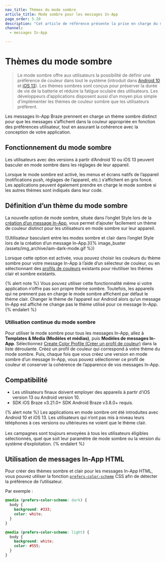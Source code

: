 ```yaml
---
nav_title: Thèmes du mode sombre
article_title: Mode sombre pour les messages In-App
page_order: 5.20
description: "Cet article de référence présente la prise en charge du mode sombre des messages in-app de Braze, y compris la manière de définir un thème de mode sombre et des observations sur la compatibilité."
channel:
  - messages In-App

---
```


# Thèmes du mode sombre

> Le mode sombre offre aux utilisateurs la possibilité de définir une préférence de couleur dans tout le système (introduit dans [Android 10](https://developer.android.com/guide/topics/ui/look-and-feel/darktheme) et [iOS 13](https://developer.apple.com/documentation/appkit/supporting_dark_mode_in_your_interface/)). Les thèmes sombres sont conçus pour préserver la durée de vie de la batterie et réduire la fatigue oculaire des utilisateurs. Les développeurs d’applications disposent aussi d’un moyen plus simple d’implémenter les thèmes de couleur sombre que les utilisateurs préfèrent.

Les messages In-App Braze prennent en charge un thème sombre distinct pour que les messages s’affichent dans la couleur appropriée en fonction des préférences utilisateur, tout en assurant la cohérence avec la conception de votre application.

## Fonctionnement du mode sombre

Les utilisateurs avec des versions à partir d’Android 10 ou iOS 13 peuvent basculer en mode sombre dans les réglages de leur appareil.

Lorsque le mode sombre est activé, les menus et écrans natifs de l’appareil (notifications push, réglages de l’appareil, etc.) s’affichent en gris foncé. Les applications peuvent également prendre en charge le mode sombre si les autres thèmes sont indiqués dans leur code.

## Définition d’un thème du mode sombre

La nouvelle option de mode sombre, située dans l’onglet Style lors de la [création d’un message In-App]({{site.baseurl}}/user_guide/message_building_by_channel/in-app_messages/create/), vous permet d’ajouter facilement un thème de couleur distinct pour les utilisateurs en mode sombre sur leur appareil.

![Utilisateur basculant entre les modes sombre et clair dans l’onglet Style lors de la création d’un message In-App.]({% image_buster /assets/img_archive/iam-dark-mode.gif %})

Lorsque cette option est activée, vous pouvez choisir les couleurs du thème sombre pour votre message In-App à l’aide d’un sélecteur de couleur, ou en sélectionnant des [profils de couleurs][2] existants pour réutiliser les thèmes clair et sombre existants.

{% alert note %}
Vous pouvez utiliser cette fonctionnalité même si votre application n’offre pas son propre thème sombre. Toutefois, les appareils qui ne prennent pas en charge le mode sombre affichent par défaut le thème clair. Changer le thème de l’appareil sur Android alors qu’un message In-App est affiché ne change pas le thème utilisé pour ce message In-App.
{% endalert %}

### Utilisation continue du mode sombre

Pour utiliser le mode sombre pour tous les messages In-App, allez à **Templates & Media (Modèles et médias)**, puis **Modèles de messages In-App**. Sélectionnez [Create Color Profile (Créer un profil de couleur)][2] dans la liste déroulante. Créez un profil de couleur qui correspond à votre thème du mode sombre. Puis, chaque fois que vous créez une version en mode sombre d’un message In-App, vous pouvez sélectionner ce profil de couleur et conserver la cohérence de l’apparence de vos messages In-App.

## Compatibilité

- Les utilisateurs finaux doivent employer des appareils à partir d’iOS version 13 ou Android version 10.
- SDK iOS Braze v3.21.0+ SDK Android Braze v3.8.0+ requis.

{% alert note %}
Les applications en mode sombre ont été introduites avec Android 10 et iOS 13. Les utilisateurs qui n’ont pas mis à niveau leurs téléphones à ces versions ou ultérieures ne voient que le thème clair. <br><br>Les campagnes sont toujours envoyées à tous les utilisateurs éligibles sélectionnés, quel que soit leur paramètre de mode sombre ou la version du système d’exploitation.
{% endalert %}

## Utilisation de messages In-App HTML

Pour créer des thèmes sombre et clair pour les messages In-App HTML, vous pouvez utiliser la fonction [`prefers-color-scheme`](https://developer.mozilla.org/en-US/docs/Web/CSS/@media/prefers-color-scheme) CSS afin de détecter la préférence de l’utilisateur.

Par exemple :

```css
@media (prefers-color-scheme: dark) {
  body {
    background: #333;
    color: white;
  }
}

@media (prefers-color-scheme: light) {
  body {
    background: white;
    color: #555;
  }
}
```

[2]: {{site.baseurl}}/user_guide/message_building_by_channel/in-app_messages/customize/#color-profile
